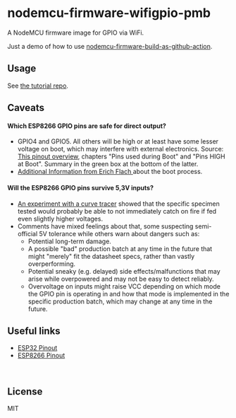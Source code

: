 ﻿
<!--#echo json="package.json" key="name" underline="=" -->
nodemcu-firmware-wifigpio-pmb
=============================
<!--/#echo -->

<!--#echo json="package.json" key="description" -->
A NodeMCU firmware image for GPIO via WiFi.
<!--/#echo -->


Just a demo of how to use [nodemcu-firmware-build-as-github-action][nodemcu-baga].



Usage
-----

See [the tutorial repo][wifigpio-tutorial].



Caveats
-------

#### Which ESP8266 GPIO pins are safe for direct output?

* GPIO4 and GPIO5. All others will be high or at least have some lesser
  voltage on boot, which may interfere with external electronics.
  Source: [This pinout overview](
  https://randomnerdtutorials.com/esp8266-pinout-reference-gpios/),
  chapters "Pins used during Boot" and "Pins HIGH at Boot".
  Summary in the green box at the bottom of the latter.
* [Additional Information from Erich Flach
  ](https://rabbithole.wwwdotorg.org/2017/03/28/esp8266-gpio.html#additional-information-from-erich-flach)
  about the boot process.


#### Will the ESP8266 GPIO pins survive 5,3V inputs?

* [An experiment with a curve tracer](https://hackaday.com/?p=533904)
  showed that the specific specimen tested would probably be able to not
  immediately catch on fire if fed even slightly higher voltages.
* Comments have mixed feelings about that, some suspecting semi-official
  5V tolerance while others warn about dangers such as:
  * Potential long-term damage.
  * A possible "bad" production batch at any time in the future that might
    "merely" fit the datasheet specs, rather than vastly overperforming.
  * Potential sneaky (e.g. delayed) side effects/malfunctions that may arise
    while overpowered and may not be easy to detect reliably.
  * Overvoltage on inputs might raise VCC depending on which mode the GPIO
    pin is operating in and how that mode is implemented in the specific
    production batch, which may change at any time in the future.




Useful links
------------

* [ESP32 Pinout](https://randomnerdtutorials.com/esp32-pinout-reference-gpios/)
* [ESP8266 Pinout](https://randomnerdtutorials.com/esp8266-pinout-reference-gpios/)




<!--#toc stop="scan" -->
&nbsp;


  [nodemcu-baga]: https://github.com/mk-pmb/nodemcu-firmware-build-as-github-action
  [wifigpio-tutorial]: https://github.com/mk-pmb/nodemcu-wifigpio-tutorial-pmb/


License
-------

<!--#echo json="package.json" key=".license" -->
MIT
<!--/#echo -->
